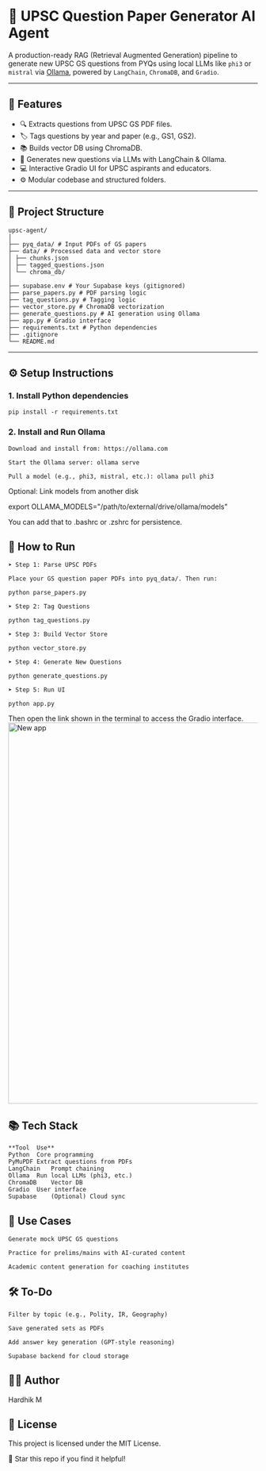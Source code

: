 # 🧠 UPSC Question Paper Generator AI Agent

A production-ready RAG (Retrieval Augmented Generation) pipeline to generate new UPSC GS questions from PYQs using local LLMs like `phi3` or `mistral` via [Ollama](https://ollama.com), powered by `LangChain`, `ChromaDB`, and `Gradio`.

---

## 🚀 Features

- 🔍 Extracts questions from UPSC GS PDF files.
- 🏷️ Tags questions by year and paper (e.g., GS1, GS2).
- 📚 Builds vector DB using ChromaDB.
- 🧠 Generates new questions via LLMs with LangChain & Ollama.
- 💻 Interactive Gradio UI for UPSC aspirants and educators.
- ⚙️ Modular codebase and structured folders.

---

## 📁 Project Structure

    upsc-agent/
    │
    ├── pyq_data/ # Input PDFs of GS papers
    ├── data/ # Processed data and vector store
    │ ├── chunks.json
    │ ├── tagged_questions.json
    │ └── chroma_db/
    │
    ├── supabase.env # Your Supabase keys (gitignored)
    ├── parse_papers.py # PDF parsing logic
    ├── tag_questions.py # Tagging logic
    ├── vector_store.py # ChromaDB vectorization
    ├── generate_questions.py # AI generation using Ollama
    ├── app.py # Gradio interface
    ├── requirements.txt # Python dependencies
    ├── .gitignore
    └── README.md


---

## ⚙️ Setup Instructions

### 1. Install Python dependencies

    pip install -r requirements.txt

### 2. Install and Run Ollama

    Download and install from: https://ollama.com

    Start the Ollama server: ollama serve

    Pull a model (e.g., phi3, mistral, etc.): ollama pull phi3

Optional: Link models from another disk

export OLLAMA_MODELS="/path/to/external/drive/ollama/models"

You can add that to .bashrc or .zshrc for persistence.

## 🧪 How to Run

    ➤ Step 1: Parse UPSC PDFs
    
    Place your GS question paper PDFs into pyq_data/. Then run:
    
    python parse_papers.py
    
    ➤ Step 2: Tag Questions
    
    python tag_questions.py
    
    ➤ Step 3: Build Vector Store
    
    python vector_store.py
    
    ➤ Step 4: Generate New Questions
    
    python generate_questions.py
    
    ➤ Step 5: Run UI
    
    python app.py

Then open the link shown in the terminal to access the Gradio interface.
<img width="1366" height="768" alt="New app" src="https://github.com/user-attachments/assets/c42f36b9-28fb-40ed-9e38-4c3923d5810c" />


## 📚 Tech Stack
    **Tool	Use**
    Python	Core programming
    PyMuPDF	Extract questions from PDFs
    LangChain	Prompt chaining
    Ollama	Run local LLMs (phi3, etc.)
    ChromaDB	Vector DB
    Gradio	User interface
    Supabase	(Optional) Cloud sync

## 🧠 Use Cases

    Generate mock UPSC GS questions

    Practice for prelims/mains with AI-curated content

    Academic content generation for coaching institutes

## 🛠️ To-Do

    Filter by topic (e.g., Polity, IR, Geography)

    Save generated sets as PDFs

    Add answer key generation (GPT-style reasoning)

    Supabase backend for cloud storage

## 🧑‍💻 Author
Hardhik M

## 🪪 License
This project is licensed under the MIT License.

🌟 Star this repo if you find it helpful!
